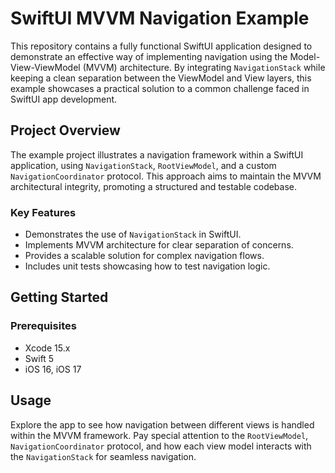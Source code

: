 # SwiftUI MVVM Navigation Example

This repository contains a fully functional SwiftUI application designed to demonstrate an effective way of implementing navigation using the Model-View-ViewModel (MVVM) architecture. By integrating `NavigationStack` while keeping a clean separation between the ViewModel and View layers, this example showcases a practical solution to a common challenge faced in SwiftUI app development.

Project Overview
----------------

The example project illustrates a navigation framework within a SwiftUI application, using `NavigationStack`, `RootViewModel`, and a custom `NavigationCoordinator` protocol. This approach aims to maintain the MVVM architectural integrity, promoting a structured and testable codebase.

### Key Features

*   Demonstrates the use of `NavigationStack` in SwiftUI.
*   Implements MVVM architecture for clear separation of concerns.
*   Provides a scalable solution for complex navigation flows.
*   Includes unit tests showcasing how to test navigation logic.

Getting Started
---------------

### Prerequisites

*   Xcode 15.x
*   Swift 5
*   iOS 16, iOS 17


Usage
-----

Explore the app to see how navigation between different views is handled within the MVVM framework. Pay special attention to the `RootViewModel`, `NavigationCoordinator` protocol, and how each view model interacts with the `NavigationStack` for seamless navigation.
